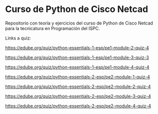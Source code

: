# Curso de Python de Cisco Netcad

Repositorio con teoría y ejercicios del curso de Python de Cisco Netcad para la tecnicatura en Programación del ISPC.

Links a quiz:


https://edube.org/quiz/python-essentials-1-esp/pe1-module-2-quiz-4

https://edube.org/quiz/python-essentials-1-esp/pe1-module-3-quiz-3

https://edube.org/quiz/python-essentials-1-esp/pe1-module-4-quiz-4

https://edube.org/quiz/python-essentials-2-esp/pe2-module-1-quiz-4

https://edube.org/quiz/python-essentials-2-esp/pe2-module-2-quiz-4

https://edube.org/quiz/python-essentials-2-esp/pe2-module-3-quiz-4

https://edube.org/quiz/python-essentials-2-esp/pe2-module-4-quiz-4
